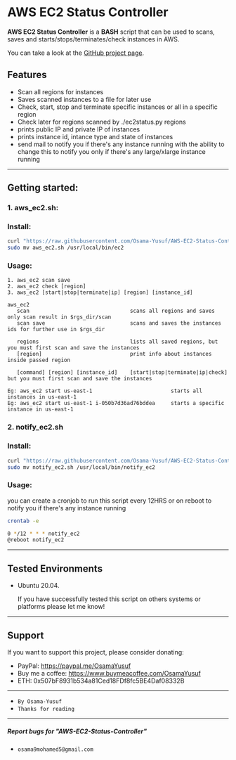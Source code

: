 # AWS EC2 Status Controller
**AWS EC2 Status Controller** is a **BASH** script that can be used to scans, saves and starts/stops/terminates/check instances in AWS.

You can take a look at the [GitHub project page](https://github.com/Osama-Yusuf/AWS-EC2-Status-Controller).

## Features

* Scan all regions for instances
* Saves scanned instances to a file for later use
* Check, start, stop and terminate specific instances or all in a specific region 
* Check later for regions scanned by ./ec2status.py regions
* prints public IP and private IP of instances
* prints instance id, intance type and state of instances
* send mail to notify you if there's any instance running with the ability to change this to notify you only if there's any large/xlarge instance running

---

## Getting started:

### 1. aws_ec2.sh:
### Install:
```bash
curl "https://raw.githubusercontent.com/Osama-Yusuf/AWS-EC2-Status-Controller/main/aws_ec2.sh" -o aws_ec2.sh && chmod +x aws_ec2.sh
sudo mv aws_ec2.sh /usr/local/bin/ec2
```

### Usage:
```
1. aws_ec2 scan save
2. aws_ec2 check [region]
3. aws_ec2 [start|stop|terminate|ip] [region] [instance_id]

aws_ec2
   scan                                scans all regions and saves only scan result in $rgs_dir/scan
   scan save                           scans and saves the instances ids for further use in $rgs_dir
   
   regions                             lists all saved regions, but you must first scan and save the instances
   [region]                            print info about instances inside passed region
   
   [command] [region] [instance_id]    [start|stop|terminate|ip|check] but you must first scan and save the instances

Eg: aws_ec2 start us-east-1                         starts all instances in us-east-1
Eg: aws_ec2 start us-east-1 i-050b7d36ad76bddea     starts a specific instance in us-east-1
```

### 2. notify_ec2.sh
### Install:
```bash
curl "https://raw.githubusercontent.com/Osama-Yusuf/AWS-EC2-Status-Controller/main/notify_ec2.sh" -o notify_ec2.sh && chmod +x notify_ec2.sh
sudo mv notify_ec2.sh /usr/local/bin/notify_ec2
```

### Usage:
you can create a cronjob to run this script every 12HRS or on reboot to notify you if there's any instance running
```bash
crontab -e
```
```bash
0 */12 * * * notify_ec2
@reboot notify_ec2
```

---

## Tested Environments

* Ubuntu 20.04.

   If you have successfully tested this script on others systems or platforms please let me know!

---

## Support 

 If you want to support this project, please consider donating:
 * PayPal: https://paypal.me/OsamaYusuf
 * Buy me a coffee: https://www.buymeacoffee.com/OsamaYusuf
 * ETH: 0x507bF8931b534a81Ced18FDf8fc5BE4Daf08332B

---

* `By Osama-Yusuf`
* `Thanks for reading`

-------
##### Report bugs for "AWS-EC2-Status-Controller"
* `osama9mohamed5@gmail.com`
 